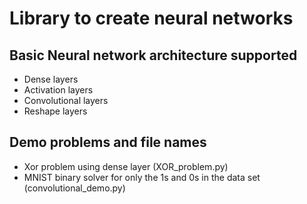 # Library to create neural networks


## Basic Neural network architecture supported
- Dense layers
- Activation layers
- Convolutional layers
- Reshape layers

## Demo problems and file names
- Xor problem using dense layer (XOR_problem.py)
- MNIST binary solver for only the 1s and 0s in the data set (convolutional_demo.py)
